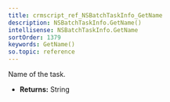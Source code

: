 ```yaml
---
title: crmscript_ref_NSBatchTaskInfo_GetName
description: NSBatchTaskInfo.GetName()
intellisense: NSBatchTaskInfo.GetName
sortOrder: 1379
keywords: GetName()
so.topic: reference
---
```



Name of the task.



* **Returns:** String


